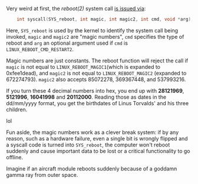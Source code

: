 Very weird at first, the *reboot(2)* system call [is issued via](https://man7.org/linux/man-pages/man2/reboot.2.html):

```c
    int syscall(SYS_reboot, int magic, int magic2, int cmd, void *arg);
```
Here, `SYS_reboot` is used by the kernel to identify the system call being invoked, `magic`  and `magic2` are "magic numbers",
`cmd` specifies the type of reboot and `arg` an optional argument used if `cmd` is `LINUX_REBOOT_CMD_RESTART2`.

Magic numbers are just constants. The reboot function will reject the call if `magic` is not equal to `LINUX_REBOOT_MAGIC1`(which is expanded to 0xfee1dead), and `magic2` is not equal to `LINUX_REBOOT_MAGIC2` (expanded to 672274793). `magic2` also accepts 85072278, 369367448, and 537993216.

If you turn these 4 decimal numbers into hex, you end up with **28121969**, **5121996**, **16041998** and **20112000**.
Reading those as dates in the dd/mm/yyyy format, you get the birthdates of Linus Torvalds' and his three children.

lol

Fun aside, the magic numbers work as a clever break system: if by any reason, such as a hardware failure, even a single bit is wrongly flipped and a syscall code is turned into `SYS_reboot`, the computer won't reboot suddenly and cause important data to be lost or a critical functionality to go offline.

Imagine if an aircraft module reboots suddenly because of a goddamn gamma ray from outer space.
